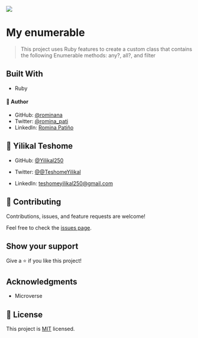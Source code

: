 ![](https://img.shields.io/badge/Microverse-blueviolet)

# My enumerable 

> This project uses Ruby features to create a custom class that contains the following Enumerable methods: any?, all?, and filter

## Built With

- Ruby

#### 👤 Author

- GitHub: [@rominana](https://github.com/rominana)
- Twitter: [@romina_pati](https://twitter.com/@romina_pati)
- LinkedIn: [Romina Patiño](www.linkedin.com/in/romina-patino/)

## 👤 **Yilikal Teshome**

- GitHub: [@Yilikal250](https://github.com/githubhandle)

- Twitter: [@@TeshomeYilikal](https://twitter.com/twitterhandle)

- LinkedIn: [teshomeyilikal250@gmail.com](https://linkedin.com/in/linkedinhandle)


## 🤝 Contributing

Contributions, issues, and feature requests are welcome!

Feel free to check the [issues page](../../issues/).

## Show your support

Give a ⭐️ if you like this project!

## Acknowledgments

- Microverse

## 📝 License

This project is [MIT](./LICENSE) licensed.